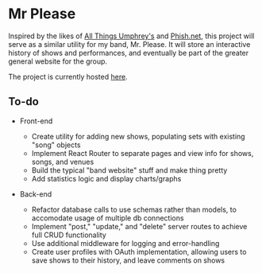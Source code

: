 # Mr Please

Inspired by the likes of [All Things Umphrey's](https://allthings.umphreys.com/) and [Phish.net](https://phish.net/setlists/phish/), this project will serve as a similar utility for my band, Mr. Please. It will store an interactive history of shows and performances, and eventually be part of the greater general website for the group.

The project is currently hosted [here](https://mr-please.herokuapp.com/).

## To-do

* Front-end
    * Create utility for adding new shows, populating sets with existing "song" objects
    * Implement React Router to separate pages and view info for shows, songs, and venues
    * Build the typical "band website" stuff and make thing pretty
    * Add statistics logic and display charts/graphs 

* Back-end
    * Refactor database calls to use schemas rather than models, to accomodate usage of multiple db connections
    * Implement "post," "update," and "delete" server routes to achieve full CRUD functionality
    * Use additional middleware for logging and error-handling
    * Create user profiles with OAuth implementation, allowing users to save shows to their history, and leave comments on shows